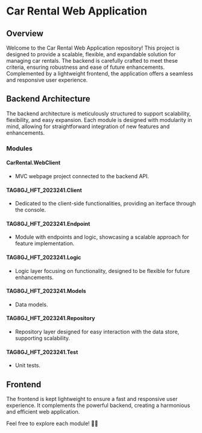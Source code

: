 # Car Rental Web Application

## Overview

Welcome to the Car Rental Web Application repository! This project is designed to provide a scalable, flexible, and expandable solution for managing car rentals. The backend is carefully crafted to meet these criteria, ensuring robustness and ease of future enhancements. Complemented by a lightweight frontend, the application offers a seamless and responsive user experience.

## Backend Architecture

The backend architecture is meticulously structured to support scalability, flexibility, and easy expansion. Each module is designed with modularity in mind, allowing for straightforward integration of new features and enhancements.

### Modules

#### CarRental.WebClient
- MVC webpage project connected to the backend API.

#### TAG8GJ_HFT_2023241.Client
- Dedicated to the client-side functionalities, providing an iterface through the console.

#### TAG8GJ_HFT_2023241.Endpoint
- Module with endpoints and logic, showcasing a scalable approach for feature implementation.

#### TAG8GJ_HFT_2023241.Logic
- Logic layer focusing on functionality, designed to be flexible for future enhancements.

#### TAG8GJ_HFT_2023241.Models
- Data models.

#### TAG8GJ_HFT_2023241.Repository
- Repository layer designed for easy interaction with the data store, supporting scalability.

#### TAG8GJ_HFT_2023241.Test
- Unit tests.

## Frontend

The frontend is kept lightweight to ensure a fast and responsive user experience. It complements the powerful backend, creating a harmonious and efficient web application.


Feel free to explore each module! 🚗✨
